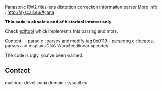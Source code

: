 Panasonic RW2 files lens distortion correction information parser
More info : http://syscall.eu/#pana

**This code is obsolete and of historical interest only**

Check [exiftool](https://github.com/exiftool/exiftool) which implements this
parsing and more.

Content :
	- parse.c : parses and modify tag 0x0119
	- parsedng.c : locates, parses and displays DNG WarpRectilinear opcodes

The code is ugly, you've been warned.

Contact
-------
mailbox : devel-pana
domain : syscall.eu
